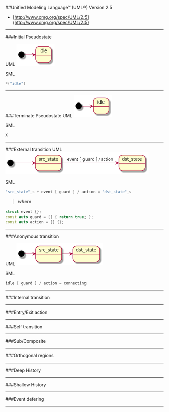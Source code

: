 ##Unified Modeling Language™ (UML®) Version 2.5

* [http://www.omg.org/spec/UML/2.5](http://www.omg.org/spec/UML/2.5)

---

###Initial Pseudostate

UML ![](images/initial_state.png)

SML

```cpp
*("idle")
```

---

###Terminate Pseudostate
UML ![](images/initial_state.png)

SML

```cpp
X
```

---

###External transition
UML ![](images/external_transition.png)

SML

```cpp
"src_state"_s + event [ guard ] / action = "dst_state"_s
```

> ***where***

```cpp
struct event {};
const auto guard = [] { return true; };
const auto action = [] {};
```

---

###Anonymous transition

UML ![](images/anonymous_transition.png)

SML

```cpp
idle [ guard ] / action = connecting
```

---

###Internal transition

---

###Entry/Exit action

---

###Self transition

---

###Sub/Composite

---

###Orthogonal regions

---

###Deep History

---

###Shallow History

---

###Event defering

---

